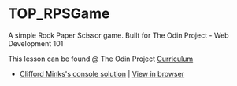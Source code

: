 # TOP_RPSGame

A simple Rock Paper Scissor game. Built for The Odin Project - Web Development 101

This lesson can be found @ The Odin Project [Curriculum](https://www.theodinproject.com/courses/web-development-101/lessons/rock-paper-scissors?ref=lnav)

* [Clifford Minks's console solution](https://github.com/xxerror500xx/TOP_RPSGame.git) | [View in browser](https://xxerror500xx.github.io/TOP_RPSGame/)
